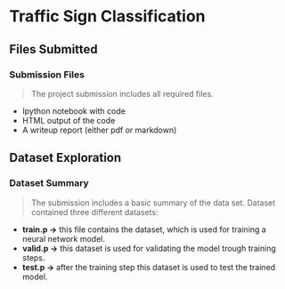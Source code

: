 # Traffic Sign Classification
## Files Submitted
### Submission Files
>  The project submission includes all required files.
- Ipython notebook with code
- HTML output of the code
- A writeup report (either pdf or markdown)

## Dataset Exploration
### Dataset Summary
> The submission includes a basic summary of the data set.
Dataset contained three different datasets:

- **train.p ->** this file contains the dataset, which is used for training a neural network model.
- **valid.p ->** this dataset is used for validating the model trough training steps.
- **test.p ->** after the training step this dataset is used to test the trained model.
### 
<!--stackedit_data:
eyJoaXN0b3J5IjpbLTE0MzQzNjM1NzUsMTQzOTE0ODA3M119
-->